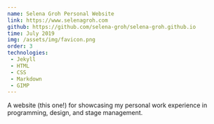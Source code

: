 ```yaml
---
name: Selena Groh Personal Website
link: https://www.selenagroh.com
github: https://github.com/selena-groh/selena-groh.github.io
time: July 2019
img: /assets/img/favicon.png
order: 3
technologies:
 - Jekyll
 - HTML
 - CSS
 - Markdown
 - GIMP
---
```

A website (this one!) for showcasing my personal work experience in programming, design, and stage management.
